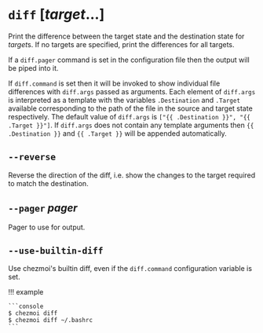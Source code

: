 # `diff` [*target*...]

Print the difference between the target state and the destination state for
*target*s. If no targets are specified, print the differences for all targets.

If a `diff.pager` command is set in the configuration file then the output will
be piped into it.

If `diff.command` is set then it will be invoked to show individual file
differences with `diff.args` passed as arguments. Each element of `diff.args`
is interpreted as a template with the variables `.Destination` and `.Target`
available corresponding to the path of the file in the source and target state
respectively. The default value of `diff.args` is `["{{ .Destination }}", "{{
    .Target }}"]`. If `diff.args` does not contain any template arguments then
    `{{ .Destination }}` and `{{ .Target }}` will be appended automatically.

## `--reverse`

Reverse the direction of the diff, i.e. show the changes to the target required
to match the destination.

## `--pager` *pager*

Pager to use for output.

## `--use-builtin-diff`

Use chezmoi's builtin diff, even if the `diff.command` configuration variable
is set.

!!! example

    ```console
    $ chezmoi diff
    $ chezmoi diff ~/.bashrc
    ```

